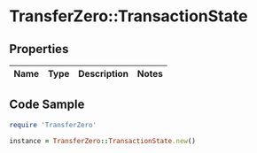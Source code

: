 # TransferZero::TransactionState

## Properties

Name | Type | Description | Notes
------------ | ------------- | ------------- | -------------

## Code Sample

```ruby
require 'TransferZero'

instance = TransferZero::TransactionState.new()
```


